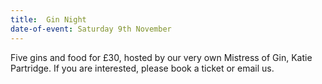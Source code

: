 ```yaml
---
title:  Gin Night
date-of-event: Saturday 9th November
---
```

Five gins and food for £30, hosted by our very own Mistress of Gin, Katie Partridge. If you are interested, please book a ticket or email us.
